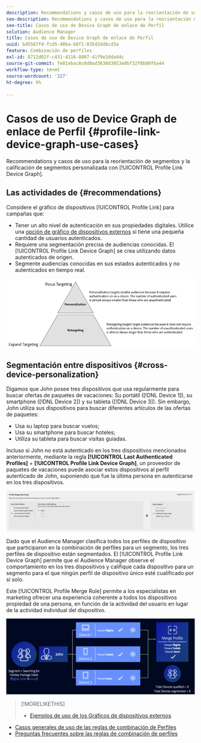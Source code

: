 ```yaml
---
description: Recommendations y casos de uso para la reorientación de segmentos y la calificación de segmentos personalizada con el gráfico de dispositivos del vínculo de perfil.
seo-description: Recommendations y casos de uso para la reorientación de segmentos y la calificación de segmentos personalizada con el gráfico de dispositivos del vínculo de perfil.
seo-title: Casos de uso de Device Graph de enlace de Perfil
solution: Audience Manager
title: Casos de uso de Device Graph de enlace de Perfil
uuid: bd5567fd-fcd5-40ba-b6f1-035d2ddbcd3a
feature: Combinación de perfiles
exl-id: 8712d02f-c431-4116-8807-41f9e2dda44c
source-git-commit: fe01ebac8c0d0ad3630d3853e0bf32f0b00f6a44
workflow-type: tm+mt
source-wordcount: '327'
ht-degree: 9%

---
```


# Casos de uso de Device Graph de enlace de Perfil {#profile-link-device-graph-use-cases}

Recommendations y casos de uso para la reorientación de segmentos y la calificación de segmentos personalizada con [!UICONTROL Profile Link Device Graph].

## Las actividades de {#recommendations}

Considere el gráfico de dispositivos [!UICONTROL Profile Link] para campañas que:

* Tener un alto nivel de autenticación en sus propiedades digitales. Utilice una [opción de gráfico de dispositivos externos](merge-rule-definitions.md#device-options) si tiene una pequeña cantidad de usuarios autenticados.
* Requiere una segmentación precisa de audiencias conocidas. El [!UICONTROL Profile Link Device Graph] se crea utilizando datos autenticados de origen.
* Segmente audiencias conocidas en sus estados autenticados y no autenticados en tiempo real.

![](assets/merge-rule-triangle2.png)

## Segmentación entre dispositivos {#cross-device-personalization}

Digamos que John posee tres dispositivos que usa regularmente para buscar ofertas de paquetes de vacaciones: Su portátil ([!DNL Device 1]), su smartphone ([!DNL Device 2]) y su tableta ([!DNL Device 3]). Sin embargo, John utiliza sus dispositivos para buscar diferentes artículos de las ofertas de paquetes:

* Usa su laptop para buscar vuelos;
* Usa su smartphone para buscar hoteles;
* Utiliza su tableta para buscar visitas guiadas.

Incluso si John no está autenticado en los tres dispositivos mencionados anteriormente, mediante la regla **[!UICONTROL Last Authenticated Profiles]** + **[!UICONTROL Profile Link Device Graph]**, un proveedor de paquetes de vacaciones puede asociar estos dispositivos al perfil autenticado de John, suponiendo que fue la última persona en autenticarse en los tres dispositivos.

![último dispositivo-gráfico](assets/last-device-graph.png)

Dado que el Audience Manager clasifica todos los perfiles de dispositivo que participaron en la combinación de perfiles para un segmento, los tres perfiles de dispositivo están segmentados. El [!UICONTROL Profile Link Device Graph] permite que el Audience Manager observe el comportamiento en los tres dispositivos y califique cada dispositivo para un segmento para el que ningún perfil de dispositivo único esté cualificado por sí solo.

Este [!UICONTROL Profile Merge Rule] permite a los especialistas en marketing ofrecer una experiencia coherente a todos los dispositivos propiedad de una persona, en función de la actividad del usuario en lugar de la actividad individual del dispositivo.

![personalización entre dispositivos](assets/cross-device-personalization.png)

>[!MORELIKETHIS]
>
>* [Ejemplos de uso de los Gráficos de dispositivos externos](external-graph-use-cases.md)
* [Casos generales de uso de las reglas de combinación de Perfiles](merge-rule-targeting-options.md)
* [Preguntas frecuentes sobre las reglas de combinación de perfiles](../../faq/faq-profile-merge.md)

